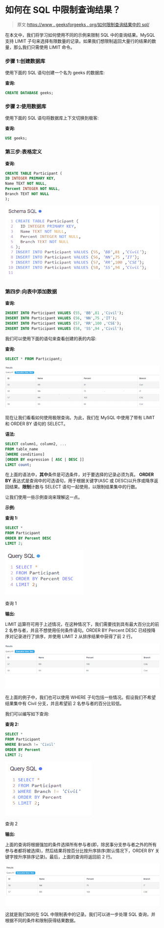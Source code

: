 # 如何在 SQL 中限制查询结果？

> 原文:[https://www . geeksforgeeks . org/如何限制查询结果中的 sql/](https://www.geeksforgeeks.org/how-to-limit-query-results-in-sql/)

在本文中，我们将学习如何使用不同的示例来限制 SQL 中的查询结果。MySQL 支持 LIMIT 子句来选择有限数量的记录。如果我们想限制返回大量行的结果的数量，那么我们只需使用 LIMIT 命令。

### **步骤 1:创建数据库**

使用下面的 SQL 语句创建一个名为 geeks 的数据库:

**查询:**

```sql
CREATE DATABASE geeks;
```

### **步骤 2:使用数据库**

使用下面的 SQL 语句将数据库上下文切换到极客:

**查询:**

```sql
USE geeks;
```

### **第三步:表格定义**

**查询:**

```sql
CREATE TABLE Participant (
ID INTEGER PRIMARY KEY,
Name TEXT NOT NULL,
Percent INTEGER NOT NULL,
Branch TEXT NOT NULL
);
```

![](img/1fee28b94cefab463e82b4a0edd71e01.png)

### **第四步:向表中添加数据**

**查询:**

```sql
INSERT INTO Participant VALUES (55, 'BB',81 ,'Civil');
INSERT INTO Participant VALUES (56, 'NN',75 ,'IT');
INSERT INTO Participant VALUES (57, 'RR',100 ,'CSE');
INSERT INTO Participant VALUES (58, 'SS',94 ,'Civil');
```

我们可以使用下面的语句来查看创建的表的内容:

**查询:**

```sql
SELECT * FROM Participant;
```

![](img/fff6e2bd525bc3bf02c26bfdb5c93bec.png)

现在让我们看看如何使用极限查询。为此，我们在 MySQL 中使用了带有 LIMIT 和 ORDER BY 语句的 SELECT。

**语法:**

```sql
SELECT column1, column2, ...
FROM table_name
[WHERE conditions]
[ORDER BY expression [ ASC | DESC ]]
LIMIT count;
```

在上面的语法中，**其中**条件是可选条件，对于要选择的记录必须为真。 **ORDER BY** 表达式是查询中的可选语句，用于根据关键字(ASC 或 DESC)以升序或降序返回结果。**限制**计数与 SELECT 语句一起使用，以限制结果集中的行数。

让我们使用一些示例查询来理解这一点。

**示例:**

**查询 1:**

```sql
SELECT *
FROM Participant
ORDER BY Percent DESC
LIMIT 2;
```

![](img/109486a5791c4d929f99234702f283ab.png)

查询 1

**输出:**

LIMIT 运算符可用于上述情况，在这种情况下，我们需要找到具有最大百分比的前 2 名参与者，并且不想使用任何条件语句。ORDER BY Percent DESC 已经按降序对记录进行了排序，并使用 LIMIT 2 从排序结果中获得了前 2 行。

![](img/56c944edb21f1d88099498ba5f97a1d2.png)

在上面的例子中，我们也可以使用 WHERE 子句包括一些情况。假设我们不希望结果集中有 Civil 分支，并且希望前 2 名参与者的百分比较低。

我们可以编写如下查询:

**查询 2:**

```sql
SELECT *
FROM Participant
WHERE Branch != 'Civil'
ORDER BY Percent
LIMIT 2;
```

![](img/b3d5c6a25e68dbee65ac4c9aaf885c3c.png)

查询 2

**输出:**

上面的查询将根据强加的条件选择所有参与者(即，除民事分支参与者之外的所有参与者都将被选择)，然后结果将按百分比按升序排序(默认情况下，ORDER BY 关键字按升序排序记录)。最后，上面的查询将返回前 2 行。

![](img/10e45d465f684fe28ee2f64bd75b6160.png)

这就是我们如何在 SQL 中限制表中的记录。我们可以进一步处理 SQL 查询，并根据不同的条件和限制获得结果数据。